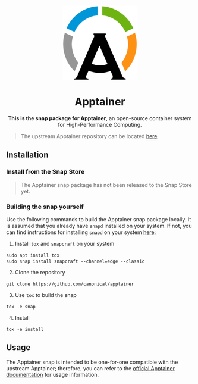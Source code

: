<h1 align="center">
    <img src="./images/apptainer_logo.png" width="200" height="200" alt="Apptainer Logo">
    <br>
    <br>
    Apptainer
</h1>

<p align="center">
    <b>This is the snap package for Apptainer</b>, 
    an open-source container system for High-Performance Computing.
</p>

> The upstream Apptainer repository can be
> located [here](https://github.com/apptainer/apptainer)

## Installation

### Install from the Snap Store

> The Apptainer snap package has not been released to the Snap Store yet.

### Building the snap yourself

Use the following commands to build the Apptainer snap package locally.
It is assumed that you already have `snapd` installed on your system. If not, you
can find instructions for installing `snapd` on your system 
[here](https://snapcraft.io/docs/installing-snapd):

1. Install `tox` and `snapcraft` on your system

```commandline
sudo apt install tox
sudo snap install snapcraft --channel=edge --classic
```

2. Clone the repository

```commandline
git clone https://github.com/canonical/apptainer
```

3. Use `tox` to build the snap

```commandline
tox -e snap
```

4. Install

```commandline
tox -e install
```

## Usage

The Apptainer snap is intended to be one-for-one compatible with the upstream Apptainer;
therefore, you can refer to the [official Apptainer documentation](https://apptainer.org/docs/user/main/)
for usage information.

